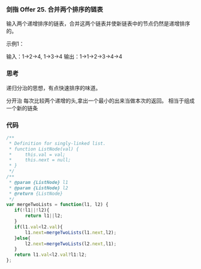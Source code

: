 ### 剑指 Offer 25. 合并两个排序的链表
输入两个递增排序的链表，合并这两个链表并使新链表中的节点仍然是递增排序的。

示例1：

输入：1->2->4, 1->3->4
输出：1->1->2->3->4->4

### 思考

递归分治的思想，有点快速排序的味道。

分开治 每次比较两个递增的头,拿出一个最小的出来当做本次的返回。
相当于组成一个新的链条

### 代码

```javascript
/**
 * Definition for singly-linked list.
 * function ListNode(val) {
 *     this.val = val;
 *     this.next = null;
 * }
 */
/**
 * @param {ListNode} l1
 * @param {ListNode} l2
 * @return {ListNode}
 */
var mergeTwoLists = function(l1, l2) {
   if(!l1||!l2){
       return l1||l2;
   }
   if(l1.val<l2.val){
       l1.next=mergeTwoLists(l1.next,l2);
   }else{
       l2.next=mergeTwoLists(l2.next,l1);
   }
   return l1.val<l2.val?l1:l2;
};
```